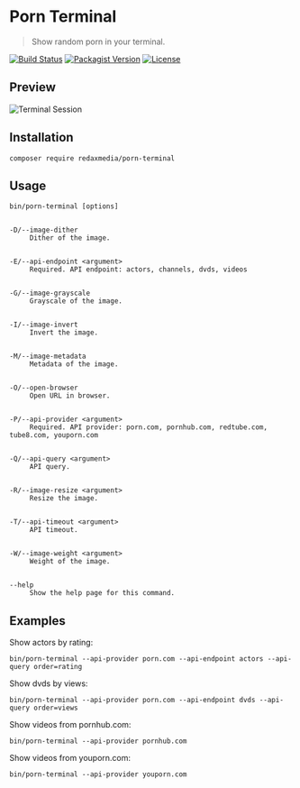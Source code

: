 Porn Terminal
=============

> Show random porn in your terminal.

[![Build Status](https://img.shields.io/travis/redaxmedia/porn-terminal.svg)](https://travis-ci.org/redaxmedia/porn-terminal)
[![Packagist Version](https://img.shields.io/packagist/v/redaxmedia/porn-terminal.svg)](https://packagist.org/packages/redaxmedia/porn-terminal)
[![License](https://img.shields.io/packagist/l/redaxmedia/porn-terminal.svg)](https://packagist.org/packages/redaxmedia/porn-terminal)


Preview
-------

![Terminal Session](https://cdn.rawgit.com/redaxmedia/media/master/porn-terminal/terminal-session.svg)


Installation
------------

```
composer require redaxmedia/porn-terminal
```


Usage
-----

```
bin/porn-terminal [options]


-D/--image-dither
     Dither of the image.


-E/--api-endpoint <argument>
     Required. API endpoint: actors, channels, dvds, videos


-G/--image-grayscale
     Grayscale of the image.


-I/--image-invert
     Invert the image.


-M/--image-metadata
     Metadata of the image.


-O/--open-browser
     Open URL in browser.


-P/--api-provider <argument>
     Required. API provider: porn.com, pornhub.com, redtube.com, tube8.com, youporn.com


-Q/--api-query <argument>
     API query.


-R/--image-resize <argument>
     Resize the image.


-T/--api-timeout <argument>
     API timeout.


-W/--image-weight <argument>
     Weight of the image.


--help
     Show the help page for this command.
```


Examples
--------

Show actors by rating:

```
bin/porn-terminal --api-provider porn.com --api-endpoint actors --api-query order=rating
```

Show dvds by views:

```
bin/porn-terminal --api-provider porn.com --api-endpoint dvds --api-query order=views
```

Show videos from pornhub.com:

```
bin/porn-terminal --api-provider pornhub.com
```

Show videos from youporn.com:

```
bin/porn-terminal --api-provider youporn.com
```
